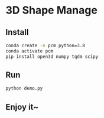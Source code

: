 # 3D Shape Manage

## Install

```bash
conda create -n pcm python=3.8
conda activate pcm
pip install open3d numpy tqdm scipy
```

## Run

```bash
python demo.py
```

## Enjoy it~

